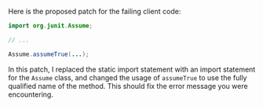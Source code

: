 Here is the proposed patch for the failing client code:

```java
import org.junit.Assume;

// ...

Assume.assumeTrue(...);
```

In this patch, I replaced the static import statement with an import statement for the `Assume` class, and changed the usage of `assumeTrue` to use the fully qualified name of the method. This should fix the error message you were encountering.